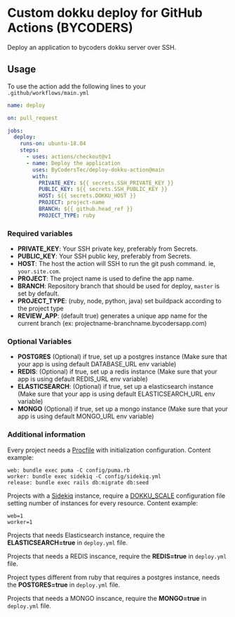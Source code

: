 # Custom dokku deploy for GitHub Actions (BYCODERS)

Deploy an application to bycoders dokku server over SSH.

## Usage

To use the action add the following lines to your `.github/workflows/main.yml`

```yaml
name: deploy

on: pull_request

jobs:
  deploy:
    runs-on: ubuntu-18.04
    steps:
      - uses: actions/checkout@v1
      - name: Deploy the application
        uses: ByCodersTec/deploy-dokku-action@main
        with:
          PRIVATE_KEY: ${{ secrets.SSH_PRIVATE_KEY }}
          PUBLIC_KEY: ${{ secrets.SSH_PUBLIC_KEY }}
          HOST: ${{ secrets.DOKKU_HOST }}
          PROJECT: project-name
          BRANCH: ${{ github.head_ref }}
          PROJECT_TYPE: ruby
```

### Required variables

- **PRIVATE_KEY**: Your SSH private key, preferably from Secrets.
- **PUBLIC_KEY**: Your SSH public key, preferably from Secrets.
- **HOST**: The host the action will SSH to run the git push command. ie, `your.site.com`.
- **PROJECT**: The project name is used to define the app name.
- **BRANCH**: Repository branch that should be used for deploy, `master` is set by default.
- **PROJECT_TYPE**: (ruby, node, python, java) set buildpack according to the project type
- **REVIEW_APP**: (default true) generates a unique app name for the current branch (ex: projectname-branchname.bycodersapp.com)

### Optional Variables

- **POSTGRES** (Optional) if true, set up a postgres instance (Make sure that your app is using default DATABASE_URL env variable)
- **REDIS**: (Optional) if true, set up a redis instance (Make sure that your app is using default REDIS_URL env variable)
- **ELASTICSEARCH**: (Optional) if true, set up a elasticsearch instance (Make sure that your app is using default ELASTICSEARCH_URL env variable)
- **MONGO** (Optional) if true, set up a mongo instance (Make sure that your app is using default MONGO_URL env variable)

### Additional information

Every project needs a [Procfile](https://devcenter.heroku.com/articles/procfile) with initialization configuration.
Content example:

```
web: bundle exec puma -C config/puma.rb
worker: bundle exec sidekiq -C config/sidekiq.yml
release: bundle exec rails db:migrate db:seed
```

Projects with a [Sidekiq](https://sidekiq.org/) instance, require a [DOKKU_SCALE](https://dokku.com/docs/processes/process-management/#manually-managing-process-scaling) configuration file setting number of instances for every resource.
Content example:

```
web=1
worker=1
```

Projects that needs Elasticsearch instance, require the **ELASTICSEARCH=true** in `deploy.yml` file.

Projects that needs a REDIS inscance, require the **REDIS=true** in `deploy.yml` file.

Project types different from ruby that requires a postgres instance, needs the **POSTGRES=true** in `deploy.yml` file.

Projects that needs a MONGO inscance, require the **MONGO=true** in `deploy.yml` file.
